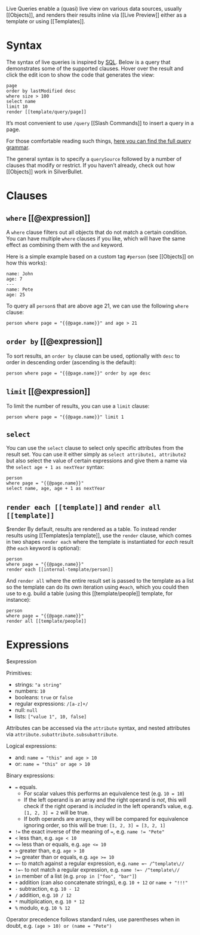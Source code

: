 Live Queries enable a (quasi) live view on various data sources, usually [[Objects]], and renders their results inline via [[Live Preview]] either as a template or using [[Templates]].

# Syntax
The syntax of live queries is inspired by [SQL](https://en.wikipedia.org/wiki/SQL). Below is a query that demonstrates some of the supported clauses. Hover over the result and click the edit icon to show the code that generates the view:
```query
page
order by lastModified desc
where size > 100
select name
limit 10
render [[template/query/page]]
```
It’s most convenient to use `/query` [[Slash Commands]] to insert a query in a page.

For those comfortable reading such things, [here you can find the full query grammar](https://github.com/silverbulletmd/silverbullet/blob/main/common/markdown_parser/query.grammar).

The general syntax is to specify a `querySource` followed by a number of clauses that modify or restrict. If you haven’t already, check out how [[Objects]] work in SilverBullet.

# Clauses
## `where` [[@expression]]
A `where` clause filters out all objects that do not match a certain condition. You can have multiple `where` clauses if you like, which will have the same effect as combining them with the `and` keyword.

Here is a simple example based on a custom tag `#person` (see [[Objects]] on how this works):

```#person
name: John
age: 7
---
name: Pete
age: 25
```

To query all `person`s that are above age 21, we can use the following `where` clause:

```query
person where page = "{{@page.name}}" and age > 21
```
## `order by` [[@expression]]
To sort results, an `order by` clause can be used, optionally with `desc` to order in descending order (ascending is the default):

```query
person where page = "{{@page.name}}" order by age desc
```
## `limit` [[@expression]]
To limit the number of results, you can use a `limit` clause:

```query
person where page = "{{@page.name}}" limit 1
```
## `select`
You can use the `select` clause to select only specific attributes from the result set. You can use it either simply as `select attribute1, attribute2` but also select the value of certain expressions and give them a name via the `select age + 1 as nextYear` syntax:

```query
person
where page = "{{@page.name}}"
select name, age, age + 1 as nextYear
```

## `render each [[template]]` and `render all [[template]]`
$render
By default, results are rendered as a table. To instead render results using [[Templates|a template]], use the `render` clause, which comes in two shapes `render each` where the template is instantiated for _each_ result (the `each` keyword is optional):

```query
person
where page = "{{@page.name}}"
render each [[internal-template/person]]
```

And `render all` where the entire result set is passed to the template as a list so the template can do its own iteration using `#each`, which you could then use to e.g. build a table (using this [[template/people]] template, for instance):

```query
person
where page = "{{@page.name}}"
render all [[template/people]]
```
# Expressions
$expression

Primitives:

* strings: `"a string"`
* numbers: `10`
* booleans: `true` or `false`
* regular expressions: `/[a-z]+/`
* null: `null`
* lists: `["value 1", 10, false]`

Attributes can be accessed via the `attribute` syntax, and nested attributes via `attribute.subattribute.subsubattribute`.

Logical expressions:

* and: `name = "this" and age > 10`
* or: `name = "this" or age > 10`

Binary expressions:
* `=` equals.
  * For scalar values this performs an equivalence test (e.g. `10 = 10`)
  * If the left operand is an array and the right operand is _not_, this will check if the right operand is _included_ in the left operand’s value, e.g. `[1, 2, 3] = 2` will be true.
  * If both operands are arrays, they will be compared for equivalence ignoring order, so this will be true: `[1, 2, 3] = [3, 2, 1]`
* `!=` the exact inverse of the meaning of `=`, e.g. `name != "Pete"`
* `<` less than, e.g. `age < 10`
* `<=` less than or equals, e.g. `age <= 10`
* `>` greater than, e.g. `age > 10`
* `>=` greater than or equals, e.g. `age >= 10`
* `=~` to match against a regular expression, e.g. `name =~ /^template\//`
* `!=~` to not match a regular expression, e.g. `name !=~ /^template\//`
* `in` member of a list (e.g. `prop in ["foo", "bar"]`)
* `+` addition (can also concatenate strings), e.g. `10 + 12` or `name + "!!!"`
* `-` subtraction, e.g. `10 - 12`
* `/` addition, e.g. `10 / 12`
* `*` multiplication, e.g. `10 * 12`
* `%` modulo, e.g. `10 % 12`

Operator precedence follows standard rules, use parentheses when in doubt, e.g. `(age > 10) or (name = "Pete")`
